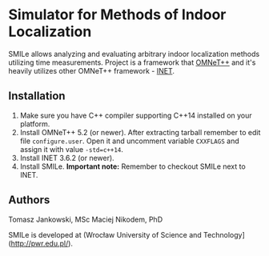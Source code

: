 # Simulator for Methods of Indoor Localization

SMILe allows analyzing and evaluating arbitrary indoor localization methods utilizing time measurements. Project is a framework that [OMNeT++](https://omnetpp.org/) and it's heavily utilizes other OMNeT++ framework - [INET](https://github.com/inet-framework/inet).

## Installation

1. Make sure you have C++ compiler supporting C++14 installed on your platform.
2. Install OMNeT++ 5.2 (or newer). After extracting tarball remember to edit file `configure.user`. Open it and uncomment variable `CXXFLAGS` and assign it with value `-std=c++14`.
3. Install INET 3.6.2 (or newer).
4. Install SMILe. **Important note:** Remember to checkout SMILe next to INET.

## Authors

Tomasz Jankowski, MSc
Maciej Nikodem, PhD

SMILe is developed at (Wrocław University of Science and Technology](http://pwr.edu.pl/).
